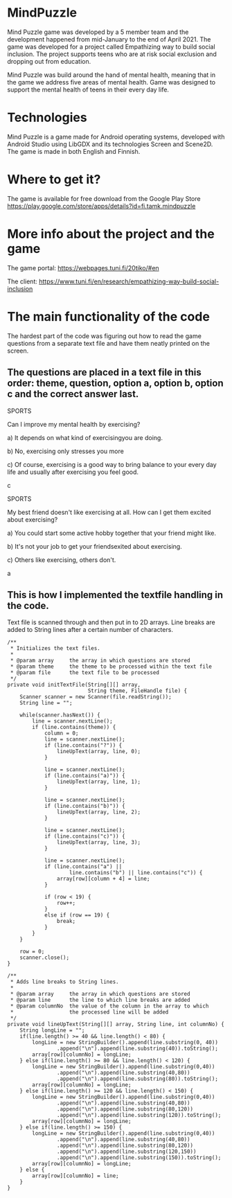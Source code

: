 # MindPuzzle

Mind Puzzle game was developed by a 5 member team and the development 
happened from mid-January to the end of April 2021. The game was developed 
for a project called Empathizing way to build social inclusion. 
The project supports teens who are at risk social exclusion and 
dropping out from education. 

Mind Puzzle was build around the hand of mental health, meaning that 
in the game we address five areas of mental health. Game was designed 
to support the mental health of teens in their every day life.

# Technologies

Mind Puzzle is a game made for Android operating systems, 
developed with Android Studio using LibGDX and its technologies 
Screen and Scene2D. The game is made in both English and Finnish.

# Where to get it?

The game is available for free download from the Google Play Store
https://play.google.com/store/apps/details?id=fi.tamk.mindpuzzle

# More info about the project and the game

The game portal: https://webpages.tuni.fi/20tiko/#en

The client: https://www.tuni.fi/en/research/empathizing-way-build-social-inclusion

# The main functionality of the code

The hardest part of the code was figuring out how to read the game questions 
from a separate text file and have them neatly printed on the screen.

## The questions are placed in a text file in this order: theme, question, option a, option b, option c and the correct answer last.

SPORTS

Can I improve my mental health by       exercising? 

a) It depends on what kind of exercisingyou are doing. 

b) No, exercising only stresses you more 

c) Of course, exercising is a good way  to bring balance to your every day life and usually after exercising            you feel good.

c

SPORTS

My best friend doesn't like exercising  at all. How can I get them excited about exercising?

a) You could start some active hobby    together that your friend might like.

b) It's not your job to get your friendsexited about exercising.

c) Others like exercising, others don't.

a



## This is how I implemented the textfile handling in the code. 
Text file is scanned through and then put in to 2D arrays.
Line breaks are added to String lines after a certain number of characters.

    /**
     * Initializes the text files.
     *
     * @param array     the array in which questions are stored
     * @param theme     the theme to be processed within the text file
     * @param file      the text file to be processed
     */
    private void initTextFile(String[][] array,
                              String theme, FileHandle file) {
        Scanner scanner = new Scanner(file.readString());
        String line = "";

        while(scanner.hasNext()) {
            line = scanner.nextLine();
            if (line.contains(theme)) {
                column = 0;
                line = scanner.nextLine();
                if (line.contains("?")) {
                    lineUpText(array, line, 0);
                }

                line = scanner.nextLine();
                if (line.contains("a)")) {
                    lineUpText(array, line, 1);
                }

                line = scanner.nextLine();
                if (line.contains("b)")) {
                    lineUpText(array, line, 2);
                }

                line = scanner.nextLine();
                if (line.contains("c)")) {
                    lineUpText(array, line, 3);
                }

                line = scanner.nextLine();
                if (line.contains("a") ||
                        line.contains("b") || line.contains("c")) {
                    array[row][column + 4] = line;
                }

                if (row < 19) {
                    row++;
                }
                else if (row == 19) {
                    break;
                }
            }
        }

        row = 0;
        scanner.close();
    }

    /**
     * Adds line breaks to String lines.
     *
     * @param array     the array in which questions are stored
     * @param line      the line to which line breaks are added
     * @param columnNo  the value of the column in the array to which
     *                  the processed line will be added
     */
    private void lineUpText(String[][] array, String line, int columnNo) {
        String longLine = "";
        if(line.length() >= 40 && line.length() < 80) {
            longLine = new StringBuilder().append(line.substring(0, 40))
                    .append("\n").append(line.substring(40)).toString();
            array[row][columnNo] = longLine;
        } else if(line.length() >= 80 && line.length() < 120) {
            longLine = new StringBuilder().append(line.substring(0,40))
                    .append("\n").append(line.substring(40,80))
                    .append("\n").append(line.substring(80)).toString();
            array[row][columnNo] = longLine;
        } else if(line.length() >= 120 && line.length() < 150) {
            longLine = new StringBuilder().append(line.substring(0,40))
                    .append("\n").append(line.substring(40,80))
                    .append("\n").append(line.substring(80,120))
                    .append("\n").append(line.substring(120)).toString();
            array[row][columnNo] = longLine;
        } else if(line.length() >= 150) {
            longLine = new StringBuilder().append(line.substring(0,40))
                    .append("\n").append(line.substring(40,80))
                    .append("\n").append(line.substring(80,120))
                    .append("\n").append(line.substring(120,150))
                    .append("\n").append(line.substring(150)).toString();
            array[row][columnNo] = longLine;
        } else {
            array[row][columnNo] = line;
        }
    }
